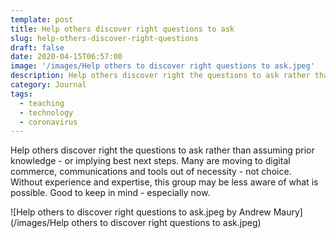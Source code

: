 ```yaml
---
template: post
title: Help others discover right questions to ask
slug: help-others-discover-right-questions
draft: false
date: 2020-04-15T06:57:00
image: '/images/Help others to discover right questions to ask.jpeg'
description: Help others discover right the questions to ask rather than assuming prior knowledge - or implying best next steps.
category: Journal
tags:
  - teaching
  - technology
  - coronavirus
---
```

Help others discover right the questions to ask rather than assuming prior knowledge - or implying best next steps. Many are moving to digital commerce, communications and tools out of necessity - not choice. Without experience and expertise, this group may be less aware of what is possible. Good to keep in mind - especially now.

![Help others to discover right questions to ask.jpeg by Andrew Maury](/images/Help others to discover right questions to ask.jpeg)
